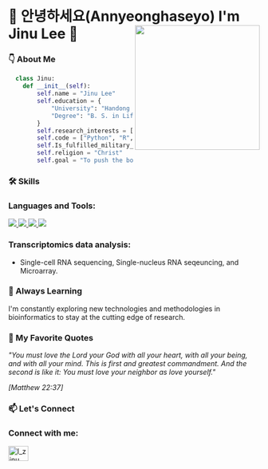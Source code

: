 <h1>
🙇 안녕하세요(Annyeonghaseyo) I'm Jinu Lee 👋 
   <img src="https://github.com/leejinu/leejinu/assets/86221829/9240dc81-2d5d-415c-9815-29f4f4d58b4b" height="250" align="right">
</h1>

### 👇 About Me
```python
  class Jinu:
    def __init__(self):
        self.name = "Jinu Lee"
        self.education = {
            "University": "Handong Global University, Pohang, Korea",
            "Degree": "B. S. in Life Science, and Computer Science",
        }
        self.research_interests = ["Omics data analysis", "Bioinformatics", "Immunology"]
        self.code = ["Python", "R", "C", "C++", "SQL"]
        self.Is_fulfilled_military_service = True
        self.religion = "Christ"
        self.goal = "To push the boundaries of medical research and develop innovative therapeutic approaches."
```

### 🛠 Skills
<h3 align="left">Languages and Tools:</h3>
<p align="left"> <a href="https://www.cprogramming.com/" target="_blank" rel="noreferrer"> <img src="https://img.shields.io/badge/C-A8B9CC?style=flat-square&logo=C&logoColor=white"/> </a> <a href="https://www.w3schools.com/cpp/" target="_blank" rel="noreferrer"> <img src="https://img.shields.io/badge/C++-00599C?style=flat-square&logo=C%2B%2B&logoColor=white"/> </a> <a href="https://www.mysql.com/" target="_blank" rel="noreferrer"> <img src="https://img.shields.io/badge/MySQL-4479A1?style=flat-square&logo=MySQL&logoColor=white"/> </a> <a href="https://www.python.org" target="_blank" rel="noreferrer"> <img src="https://img.shields.io/badge/Python-3776AB?style=flat-square&logo=Python&logoColor=white"/> </a> </p>

### Transcriptomics data analysis: ##
- Single-cell RNA sequencing, Single-nucleus RNA seqeuncing, and Microarray.

### 🌱 Always Learning
I'm constantly exploring new technologies and methodologies in bioinformatics to stay at the cutting edge of research.

### 📖 My Favorite Quotes
_"You must love the Lord your God with all your heart,
with all your being, and with all your mind. 
This is first and greatest commandment. 
And the second is like it: 
You must love your neighbor as love yourself."_ 

_[Matthew 22:37]_

### 📫 Let's Connect
<h3 align="left">Connect with me:</h3>
<p align="left">
<a href="https://instagram.com/l_zinu" target="blank"><img align="center" src="https://raw.githubusercontent.com/rahuldkjain/github-profile-readme-generator/master/src/images/icons/Social/instagram.svg" alt="l_zinu" height="30" width="40" /></a>
</p>


